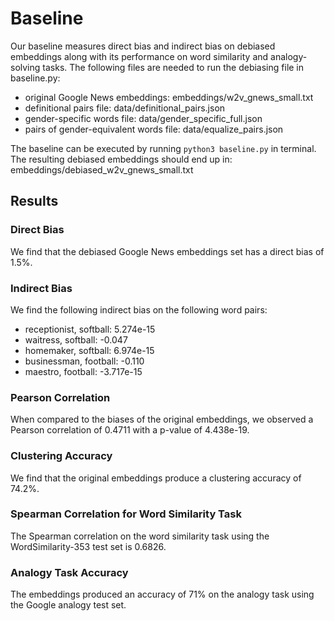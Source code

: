 # Baseline
Our baseline measures direct bias and indirect bias on debiased embeddings along with its performance on word similarity and analogy-solving tasks. The following files are needed to run the debiasing file in baseline.py:

* original Google News embeddings: embeddings/w2v_gnews_small.txt
* definitional pairs file: data/definitional_pairs.json
* gender-specific words file: data/gender_specific_full.json
* pairs of gender-equivalent words file: data/equalize_pairs.json

The baseline can be executed by running `python3 baseline.py` in terminal. The resulting debiased embeddings should end up in: embeddings/debiased_w2v_gnews_small.txt

## Results 
### Direct Bias
We find that the debiased Google News embeddings set has a direct bias of 1.5%.

### Indirect Bias
We find the following indirect bias on the following word pairs:
* receptionist, softball: 5.274e-15
* waitress, softball: -0.047
* homemaker, softball: 6.974e-15
* businessman, football: -0.110
* maestro, football: -3.717e-15

### Pearson Correlation
When compared to the biases of the original embeddings, we observed a Pearson correlation of 0.4711 with a p-value of 4.438e-19.

### Clustering Accuracy
We find that the original embeddings produce a clustering accuracy of 74.2%.

### Spearman Correlation for Word Similarity Task
The Spearman correlation on the word similarity task using the WordSimilarity-353 test set is 0.6826.

### Analogy Task Accuracy
The embeddings produced an accuracy of 71% on the analogy task using the Google analogy test set.
